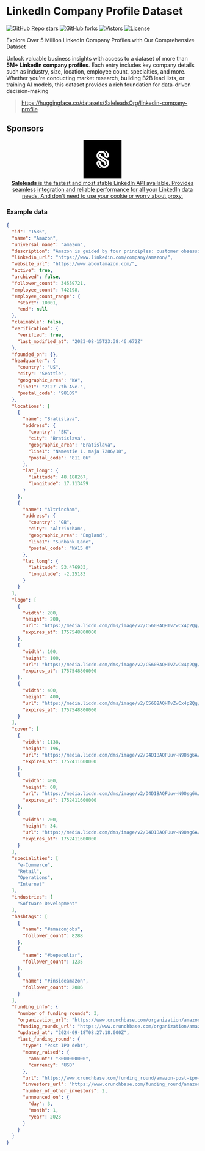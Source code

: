 # LinkedIn Company Profile Dataset

[![GitHub Repo stars](https://img.shields.io/github/stars/saleleadsai/linkedin-company-dataset?style=social)](https://github.com/saleleadsai/linkedin-company-dataset/stargazers/)
[![GitHub forks](https://img.shields.io/github/forks/saleleadsai/linkedin-company-dataset?style=social)](https://github.com/saleleadsai/linkedin-company-dataset/network/)
[![Vistors](https://visitor-badge.laobi.icu/badge?page_id=saleleadsai.linkedin-company-dataset&title=Visitors)](https://github.com/saleleadsai/linkedin-company-dataset)
[![License](https://img.shields.io/github/license/saleleadsai/linkedin-company-dataset?label=License)](https://mit-license.org/)

Explore Over 5 Million LinkedIn Company Profiles with Our Comprehensive Dataset

Unlock valuable business insights with access to a dataset of more than **5M+ LinkedIn company profiles**. Each entry includes key company details such as industry, size, location, employee count, specialties, and more. Whether you're conducting market research, building B2B lead lists, or training AI models, this dataset provides a rich foundation for data-driven decision-making

> https://huggingface.co/datasets/SaleleadsOrg/linkedin-company-profile

## Sponsors
<div align="center">
  <a href="https://saleleads.ai" target="_blank">
    <img src="https://github.com/saleleadsai/linkedin-company-dataset/blob/main/logo.jpeg" width="100" alt="saleleads">
    <div>
      <b>Saleleads</b> is the fastest and most stable LinkedIn API available. Provides seamless integration and reliable performance for all your LinkedIn data needs. And don't need to use your cookie or worry about proxy.
    </div>
  </a>
</div>

### Example data

```json
{
  "id": "1586",
  "name": "Amazon",
  "universal_name": "amazon",
  "description": "Amazon is guided by four principles: customer obsession rather than competitor focus, passion for invention, commitment to operational excellence, and long-term thinking. We are driven by the excitement of building technologies, inventing products, and providing services that change lives. We embrace new ways of doing things, make decisions quickly, and are not afraid to fail. We have the scope and capabilities of a large company, and the spirit and heart of a small one.\n\nTogether, Amazonians research and develop new technologies from Amazon Web Services to Alexa on behalf of our customers: shoppers, sellers, content creators, and developers around the world.\n\nOur mission is to be Earth's most customer-centric company. Our actions, goals, projects, programs, and inventions begin and end with the customer top of mind.\n\nYou'll also hear us say that at Amazon, it's always \"Day 1.\"​ What do we mean? That our approach remains the same as it was on Amazon's very first day - to make smart, fast decisions, stay nimble, invent, and focus on delighting our customers.",
  "linkedin_url": "https://www.linkedin.com/company/amazon/",
  "website_url": "https://www.aboutamazon.com/",
  "active": true,
  "archived": false,
  "follower_count": 34559721,
  "employee_count": 742198,
  "employee_count_range": {
    "start": 10001,
    "end": null
  },
  "claimable": false,
  "verification": {
    "verified": true,
    "last_modified_at": "2023-08-15T23:38:46.672Z"
  },
  "founded_on": {},
  "headquarter": {
    "country": "US",
    "city": "Seattle",
    "geographic_area": "WA",
    "line1": "2127 7th Ave.",
    "postal_code": "98109"
  },
  "locations": [
    {
      "name": "Bratislava",
      "address": {
        "country": "SK",
        "city": "Bratislava",
        "geographic_area": "Bratislava",
        "line1": "Namestie 1. maja 7286/18",
        "postal_code": "811 06"
      },
      "lat_long": {
        "latitude": 48.188267,
        "longitude": 17.113459
      }
    },
    {
      "name": "Altrincham",
      "address": {
        "country": "GB",
        "city": "Altrincham",
        "geographic_area": "England",
        "line1": "Sunbank Lane",
        "postal_code": "WA15 0"
      },
      "lat_long": {
        "latitude": 53.476933,
        "longitude": -2.25183
      }
    }
  ],
  "logo": [
    {
      "width": 200,
      "height": 200,
      "url": "https://media.licdn.com/dms/image/v2/C560BAQHTvZwCx4p2Qg/company-logo_200_200/company-logo_200_200/0/1630640869849/amazon_logo?e=1757548800&v=beta&t=GmC7ihnTBbjtwoAspgBLhdawO-z2XddYXS3r4DhJdBM",
      "expires_at": 1757548800000
    },
    {
      "width": 100,
      "height": 100,
      "url": "https://media.licdn.com/dms/image/v2/C560BAQHTvZwCx4p2Qg/company-logo_100_100/company-logo_100_100/0/1630640869849/amazon_logo?e=1757548800&v=beta&t=m65kdm-Is5Zzr5MmFUEI6C_-6jjfmnklsxlIBnoBLLU",
      "expires_at": 1757548800000
    },
    {
      "width": 400,
      "height": 400,
      "url": "https://media.licdn.com/dms/image/v2/C560BAQHTvZwCx4p2Qg/company-logo_400_400/company-logo_400_400/0/1630640869849/amazon_logo?e=1757548800&v=beta&t=EVDmPDbXXyShR_NETjhpjtKgca8PbTvXf8nHeKKiang",
      "expires_at": 1757548800000
    }
  ],
  "cover": [
    {
      "width": 1138,
      "height": 196,
      "url": "https://media.licdn.com/dms/image/v2/D4D1BAQFUuv-N9Osg6A/company-background_10000/company-background_10000/0/1681945878685/amazon_cover?e=1752411600&v=beta&t=48IrJnL2v1-5zdoiG6x34Zvf14LDxXMkZ8i2CMmwCKA",
      "expires_at": 1752411600000
    },
    {
      "width": 400,
      "height": 68,
      "url": "https://media.licdn.com/dms/image/v2/D4D1BAQFUuv-N9Osg6A/company-background_400/company-background_400/0/1681945878685/amazon_cover?e=1752411600&v=beta&t=kDjNlxo5eHmMWzuqcT5EQWGmlEGHdxJsnLDp2AkEfD4",
      "expires_at": 1752411600000
    },
    {
      "width": 200,
      "height": 34,
      "url": "https://media.licdn.com/dms/image/v2/D4D1BAQFUuv-N9Osg6A/company-background_200/company-background_200/0/1681945878685/amazon_cover?e=1752411600&v=beta&t=i356JxuKsfe7COLaTixpT0QbGuv55H10JIpNgKck5SU",
      "expires_at": 1752411600000
    }
  ],
  "specialities": [
    "e-Commerce",
    "Retail",
    "Operations",
    "Internet"
  ],
  "industries": [
    "Software Development"
  ],
  "hashtags": [
    {
      "name": "#amazonjobs",
      "follower_count": 8288
    },
    {
      "name": "#bepeculiar",
      "follower_count": 1235
    },
    {
      "name": "#insideamazon",
      "follower_count": 2086
    }
  ],
  "funding_info": {
    "number_of_funding_rounds": 3,
    "organization_url": "https://www.crunchbase.com/organization/amazon?utm_source=linkedin&utm_medium=referral&utm_campaign=linkedin_companies&utm_content=profile_cta",
    "funding_rounds_url": "https://www.crunchbase.com/organization/amazon/funding_rounds/funding_rounds_list?utm_source=linkedin&utm_medium=referral&utm_campaign=linkedin_companies&utm_content=all_fundings",
    "updated_at": "2024-09-18T08:27:18.000Z",
    "last_funding_round": {
      "type": "Post IPO debt",
      "money_raised": {
        "amount": "8000000000",
        "currency": "USD"
      },
      "url": "https://www.crunchbase.com/funding_round/amazon-post-ipo-debt--ef26864e?utm_source=linkedin&utm_medium=referral&utm_campaign=linkedin_companies&utm_content=last_funding",
      "investors_url": "https://www.crunchbase.com/funding_round/amazon-post-ipo-debt--ef26864e?utm_source=linkedin&utm_medium=referral&utm_campaign=linkedin_companies&utm_content=all_investors",
      "number_of_other_investors": 2,
      "announced_on": {
        "day": 3,
        "month": 1,
        "year": 2023
      }
    }
  }
}
```

